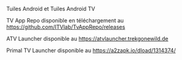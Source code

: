 Tuiles Android et Tuiles Android TV

TV App Repo disponible en téléchargement au https://github.com/ITVlab/TvAppRepo/releases

ATV Launcher disponible au https://atvlauncher.trekgonewild.de

Primal TV Launcher disponible au https://a2zapk.io/dload/1314374/





